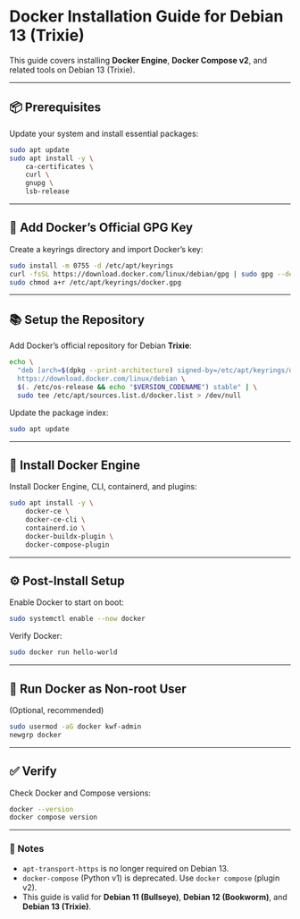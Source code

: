 # Docker Installation Guide for Debian 13 (Trixie)

This guide covers installing **Docker Engine**, **Docker Compose v2**, and related tools on Debian 13 (Trixie).

---

## 📦 Prerequisites
Update your system and install essential packages:

```bash
sudo apt update
sudo apt install -y \
    ca-certificates \
    curl \
    gnupg \
    lsb-release
```

---

## 🔑 Add Docker’s Official GPG Key
Create a keyrings directory and import Docker’s key:

```bash
sudo install -m 0755 -d /etc/apt/keyrings
curl -fsSL https://download.docker.com/linux/debian/gpg | sudo gpg --dearmor -o /etc/apt/keyrings/docker.gpg
sudo chmod a+r /etc/apt/keyrings/docker.gpg
```

---

## 📚 Setup the Repository
Add Docker’s official repository for Debian **Trixie**:

```bash
echo \
  "deb [arch=$(dpkg --print-architecture) signed-by=/etc/apt/keyrings/docker.gpg] \
  https://download.docker.com/linux/debian \
  $(. /etc/os-release && echo "$VERSION_CODENAME") stable" | \
  sudo tee /etc/apt/sources.list.d/docker.list > /dev/null
```

Update the package index:

```bash
sudo apt update
```

---

## 🐳 Install Docker Engine
Install Docker Engine, CLI, containerd, and plugins:

```bash
sudo apt install -y \
    docker-ce \
    docker-ce-cli \
    containerd.io \
    docker-buildx-plugin \
    docker-compose-plugin
```

---

## ⚙️ Post-Install Setup
Enable Docker to start on boot:

```bash
sudo systemctl enable --now docker
```

Verify Docker:

```bash
sudo docker run hello-world
```

---

## 👤 Run Docker as Non-root User
(Optional, recommended)

```bash
sudo usermod -aG docker kwf-admin
newgrp docker
```

---

## ✅ Verify
Check Docker and Compose versions:

```bash
docker --version
docker compose version
```

---

### 🔑 Notes
- `apt-transport-https` is no longer required on Debian 13.  
- `docker-compose` (Python v1) is deprecated. Use `docker compose` (plugin v2).  
- This guide is valid for **Debian 11 (Bullseye)**, **Debian 12 (Bookworm)**, and **Debian 13 (Trixie)**.
